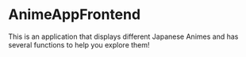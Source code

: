 # AnimeAppFrontend
This is an application that displays different Japanese Animes and has several functions to help you explore them!
